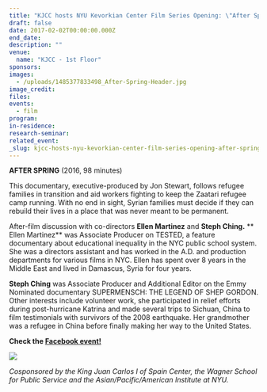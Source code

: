 ```yaml
---
title: "KJCC hosts NYU Kevorkian Center Film Series Opening: \"After Spring\" (2016)"
draft: false
date: 2017-02-02T00:00:00.000Z
end_date:
description: ""
venue:
  name: "KJCC - 1st Floor"
sponsors:
images:
  - /uploads/1485377833498_After-Spring-Header.jpg
image_credit:
files:
events:
  - film
program:
in-residence:
research-seminar:
related_event:
_slug: kjcc-hosts-nyu-kevorkian-center-film-series-opening-after-spring-2016
---
```


**AFTER SPRING** (2016, 98 minutes)

This documentary, executive-produced by Jon Stewart, follows refugee families in transition and aid workers fighting to keep the Zaatari refugee camp running. With no end in sight, Syrian families must decide if they can rebuild their lives in a place that was never meant to be permanent.

After-film discussion with co-directors **Ellen Martinez** and **Steph Ching.**
**
Ellen Martinez** was Associate Producer on TESTED, a feature documentary about educational inequality in the NYC public school system. She was a directors assistant and has worked in the A.D. and production departments for various films in NYC. Ellen has spent over 8 years in the Middle East and lived in Damascus, Syria for four years.

**Steph Ching** was Associate Producer and Additional Editor on the Emmy Nominated documentary SUPERMENSCH: THE LEGEND OF SHEP GORDON. Other interests include volunteer work, she participated in relief efforts during post-hurricane Katrina and made several trips to Sichuan, China to film testimonials with survivors of the 2008 earthquake. Her grandmother was a refugee in China before finally making her way to the United States.

**Check the [Facebook event!](https://www.facebook.com/events/275773256172134/)**

![](/uploads/afterspring.jpg)

_Cosponsored by the King Juan Carlos I of Spain Center, the Wagner School for Public Service and the Asian/Pacific/American Institute at NYU._
